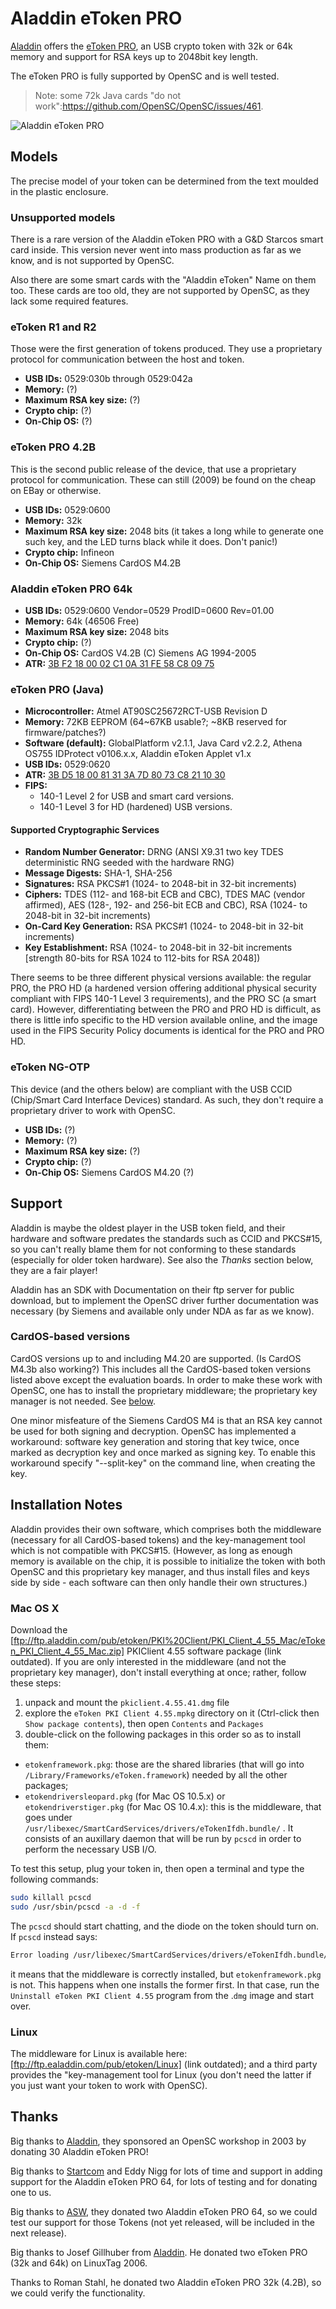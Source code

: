 # Aladdin eToken PRO

[Aladdin](http://www.ealaddin.com/) offers the [eToken PRO](http://www.aladdin.com/etoken/devices/pro-usb.aspx), an USB crypto token with 32k or 64k memory and support for RSA keys up to 2048bit key length.

The eToken PRO is fully supported by OpenSC and is well tested.

> Note: some 72k Java cards "do not work":<https://github.com/OpenSC/OpenSC/issues/461>.

![Aladdin eToken PRO](./attachments/wiki/AladdinEtokenPro/eToken.gif "Aladdin eToken PRO")

## Models

The precise model of your token can be determined from the text moulded in the plastic enclosure.

### Unsupported models

There is a rare version of the Aladdin eToken PRO with a G&D Starcos smart card inside. This version never went into mass production as far as we know, and  is not supported by OpenSC.

Also there are some smart cards with the "Aladdin eToken" Name on them too. These cards are too old, they are not supported by OpenSC, as they lack some required features.

### eToken R1 and R2

Those were the first generation of tokens produced.  They use a proprietary protocol for communication between the host and token.

* **USB IDs:** 0529:030b through 0529:042a
* **Memory:** (?)
* **Maximum RSA key size:** (?)
* **Crypto chip:** (?)
* **On-Chip OS:** (?)

### eToken PRO 4.2B

This is the second public release of the device, that use a proprietary protocol for communication.  These can still (2009) be found on the cheap on EBay or otherwise.

* **USB IDs:** 0529:0600
* **Memory:** 32k
* **Maximum RSA key size:** 2048 bits (it takes a long while to generate one such key, and the LED turns black while it does.  Don't panic!)
* **Crypto chip:** Infineon
* **On-Chip OS:** Siemens CardOS M4.2B

### Aladdin eToken PRO 64k

* **USB IDs:** 0529:0600 Vendor=0529 ProdID=0600 Rev=01.00
* **Memory:** 64k (46506 Free)
* **Maximum RSA key size:** 2048 bits
* **Crypto chip:** (?)
* **On-Chip OS:** CardOS V4.2B (C) Siemens AG 1994-2005
* **ATR:** [3B F2 18 00 02 C1 0A 31 FE 58 C8 09 75](https://smartcard-atr.apdu.fr/parse?ATR=3BF2180002C10A31FE58C80975)

### eToken PRO (Java)

* **Microcontroller:** Atmel AT90SC25672RCT-USB Revision D
* **Memory:** 72KB EEPROM (64~67KB usable?; ~8KB reserved for firmware/patches?)
* **Software (default):** GlobalPlatform v2.1.1, Java Card v2.2.2, Athena OS755 IDProtect v0106.x.x, Aladdin eToken Applet v1.x
* **USB IDs:** 0529:0620
* **ATR:** [3B D5 18 00 81 31 3A 7D 80 73 C8 21 10 30](https://smartcard-atr.apdu.fr/parse?ATR=3BD5180081313A7D8073C8211030)
* **FIPS:**
  * 140-1 Level 2 for USB and smart card versions.
  * 140-1 Level 3 for HD (hardened) USB versions.

#### Supported Cryptographic Services

* **Random Number Generator:** DRNG (ANSI X9.31 two key TDES deterministic RNG seeded with the hardware RNG)
* **Message Digests:** SHA-1, SHA-256
* **Signatures:** RSA PKCS#1 (1024- to 2048-bit in 32-bit increments)
* **Ciphers:** TDES (112- and 168-bit ECB and CBC), TDES MAC (vendor affirmed), AES (128-, 192- and 256-bit ECB and CBC), RSA (1024- to 2048-bit in 32-bit increments)
* **On-Card Key Generation:** RSA PKCS#1 (1024- to 2048-bit in 32-bit increments)
* **Key Establishment:** RSA (1024- to 2048-bit in 32-bit increments [strength 80-bits for RSA 1024 to 112-bits for RSA 2048])

There seems to be three different physical versions available: the regular PRO, the PRO HD (a hardened version offering additional physical security compliant with FIPS 140-1 Level 3 requirements), and the PRO SC (a smart card). However, differentiating between the PRO and PRO HD is difficult, as there is little info specific to the HD version available online, and the image used in the FIPS Security Policy documents is identical for the PRO and PRO HD.

### eToken NG-OTP

This device (and the others below) are compliant with the USB CCID (Chip/Smart Card Interface Devices) standard. As such, they don't require a proprietary driver to work with OpenSC.

* **USB IDs:** (?)
* **Memory:** (?)
* **Maximum RSA key size:** (?)
* **Crypto chip:** (?)
* **On-Chip OS:** Siemens CardOS M4.20 (?)

## Support

Aladdin is maybe the oldest player in the USB token field, and their hardware and software predates the standards such as CCID and  PKCS#15, so you can't really blame them for not conforming to these standards (especially for older token hardware).
See also the *Thanks* section below, they are a fair player!

Aladdin has an SDK with Documentation on their ftp server for public download, but to implement the OpenSC driver further documentation was necessary (by Siemens and available only under NDA as far as we know).

### CardOS-based versions

CardOS versions up to and including M4.20 are supported. (Is CardOS M4.3b also working?)  This includes all the CardOS-based token versions listed above except the evaluation boards.  In order to make these work with OpenSC, one has to install the proprietary middleware; the proprietary key manager is not needed.
See [below](#installation-notes).

One minor misfeature of the Siemens CardOS M4 is that an RSA key cannot be used for both signing and decryption. OpenSC has implemented a workaround: software key generation and storing that key twice, once marked as decryption key and once marked as signing key. To enable this workaround specify "--split-key" on the command line, when creating the key.

## Installation Notes

Aladdin provides their own software, which comprises both the middleware (necessary for all CardOS-based tokens) and the key-management tool which is not compatible with PKCS#15.
(However, as long as enough memory is available on the chip, it is possible to initialize the token with both OpenSC and this proprietary key manager, and thus install files and keys side by side - each software can then only handle their own structures.)

### Mac OS X

Download the [ftp://ftp.aladdin.com/pub/etoken/PKI%20Client/PKI_Client_4_55_Mac/eToken_PKI_Client_4_55_Mac.zip] PKIClient 4.55 software package (link outdated).
If you are only interested in the middleware (and not the proprietary key manager), don't install everything at once; rather, follow these steps:

1. unpack and mount the `pkiclient.4.55.41.dmg` file
2. explore the `eToken PKI Client 4.55.mpkg` directory on it (Ctrl-click then `Show package contents`), then open `Contents` and `Packages`
3. double-click on the following packages in this order so as to install them:

* `etokenframework.pkg`: those are the shared libraries (that will go into `/Library/Frameworks/eToken.framework`) needed by all the other packages;
* `etokendriversleopard.pkg` (for Mac OS 10.5.x) or `etokendriverstiger.pkg` (for Mac OS 10.4.x): this is the middleware, that goes under `/usr/libexec/SmartCardServices/drivers/eTokenIfdh.bundle/` .  It consists of an auxillary daemon that will be run by `pcscd` in order to perform the necessary USB I/O.

To test this setup, plug your token in, then open a terminal and type the following commands:

```bash
sudo killall pcscd
sudo /usr/sbin/pcscd -a -d -f
```

The `pcscd` should start chatting, and the diode on the token should turn on.
If `pcscd` instead says:

```bash
Error loading /usr/libexec/SmartCardServices/drivers/eTokenIfdh.bundle/Contents/MacOS/eTokenIfdh:  dlopen(/usr/libexec/SmartCardServices/drivers/eTokenIfdh.bundle/Contents/MacOS/eTokenIfdh, 262)
```

it means that the middleware is correctly installed, but `etokenframework.pkg` is not.
This happens when one installs the former first. In that case, run the `Uninstall eToken PKI Client 4.55` program from the .`dmg` image and start over.

### Linux

The middleware for Linux is available here:  [ftp://ftp.ealaddin.com/pub/etoken/Linux] (link outdated); and a third party provides the "key-management tool for Linux (you don't need the latter if you just want your token to work with OpenSC).

## Thanks

Big thanks to [Aladdin](http://www.aladdin.com), they sponsored an OpenSC workshop in 2003 by donating 30 Aladdin eToken PRO!

Big thanks to [Startcom](http://www.startcom.org) and Eddy Nigg for lots of time and support in adding support
for the Aladdin eToken PRO 64, for lots of testing and for donating one to us.

Big thanks to [ASW](http://www.aswsyst.cz/), they donated two Aladdin eToken PRO 64, so we could test our support for
those Tokens (not yet released, will be included in the next release).

Big thanks to Josef Gillhuber from [Aladdin](http://www.aladdin.com). He donated two eToken PRO (32k and 64k) on LinuxTag 2006.

Thanks to Roman Stahl, he donated two Aladdin eToken PRO 32k (4.2B), so we could verify the functionality.
